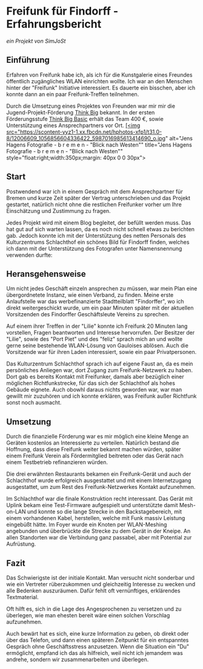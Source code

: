 # Freifunk für Findorff - Erfahrungsbericht
*ein Projekt von SimJoSt*

## Einführung
Erfahren von Freifunk habe ich, als ich für die Kunstgalerie eines Freundes öffentlich zugängliches WLAN einrichten wollte. Ich war an den Menschen hinter der "Freifunk" Initiative interessiert. Es dauerte ein bisschen, aber ich konnte dann an ein paar Freifunk-Treffen teilnehmen.

Durch die Umsetzung eines Projektes von Freunden war mir mir die Jugend-Projekt-Förderung [Think Big](https://www.think-big.org/) bekannt. In der ersten Förderungsstufe [Think Big Basic](https://www.think-big.org/) erhält das Team 400 €, sowie Unterstützung eines Ansprechpartners vor Ort.
<a href="https://www.facebook.com/Jens.Hagens.Fotografie/photos/pb.544430208912400.-2207520000.1448807017./1056856604336422/?type=3&theater">[<img src="https://scontent-yyz1-1.xx.fbcdn.net/hphotos-xfp1/t31.0-8/12006609_1056856604336422_5987016985613414690_o.jpg" alt="Jens Hagens Fotografie - b r e m e n - "Blick nach Westen"" title="Jens Hagens Fotografie - b r e m e n - "Blick nach Westen"" style="float:right;width:350px;margin: 40px 0 0 30px"></a>
## Start
Postwendend war ich in einem Gespräch mit dem Ansprechpartner für Bremen und kurze Zeit später der Vertrag unterschrieben und das Projekt gestartet, natürlich nicht ohne die restlichen Freifunker vorher um Ihre Einschätzung und Zustimmung zu fragen.

Jedes Projekt wird mit einem Blog begleitet, der befüllt werden muss. Das hat gut auf sich warten lassen, da es noch nicht schnell etwas zu berichten gab. Jedoch konnte ich mit der Unterstützung des netten Personals des Kulturzentrums Schlachthof ein schönes Bild für Findorff finden, welches ich dann mit der Unterstützung des Fotografen unter Namensnennung verwenden durfte:


## Heransgehensweise
Um nicht jedes Geschäft einzeln ansprechen zu müssen, war mein Plan eine übergordnetete Instanz, wie einen Verband, zu finden. Meine erste Anlaufstelle war das werbefinanzierte Stadtteilblatt "Findorffer", wo ich direkt weitergeschickt wurde, um ein paar Minuten später mit der aktuellen Vorsitzenden des Findorffer Geschäftsleute Vereins zu sprechen.

Auf einem ihrer Treffen in der "Lilie" konnte ich Freifunk 20 Minuten lang vorstellen, Fragen beantworten und Interesse hervorrufen. Der Besitzer der "Lilie", sowie des "Port Piet" und des "feliz" sprach mich an und wollte gerne seine bestehende WLAN-Lösung von Gauloises ablösen. Auch die Vorsitzende war für ihren Laden interessiert, sowie ein paar Privatpersonen.

Das Kulturzentrum Schlachthof sprach ich auf eigene Faust an, da es mein persönliches Anliegen war, dort Zugang zum Freifunk-Netzwerk zu haben. Dort gab es bereits Kontakt mit Freifunker, damals aber bezüglich einer möglichen Richtfunkstrecke, für das sich der Schlachthof als hohes Gebäude eignete. Auch obowhl daraus nichts geworden war, war man gewillt mir zuzuhören und ich konnte erklären, was Freifunk außer Richtfunk sonst noch ausmacht.

## Umsetzung
Durch die finanzielle Förderung war es mir möglich eine kleine Menge an Geräten kostenlos an Interessierte zu verteilen. Natürlich bestand die Hoffnung, dass diese Freifunk weiter bekannt machen würden, später einem Freifunk Verein als Fördermitglied beitreten oder das Gerät nach einem Testbetrieb refinanzieren würden.

Die drei erwähnten Restaurants bekamen ein Freifunk-Gerät und auch der Schlachthof wurde erfolgreich ausgestattet und mit einem Internetzugang ausgestattet, um zum Rest des Freifunk-Netzwerkes Kontakt aufzunehmen.

Im Schlachthof war die finale Konstruktion recht interessant. Das Gerät mit Uplink bekam eine Test-Firmware aufgespielt und unterstützte damit Mesh-on-LAN und konnte so die lange Strecke in den Backstagebereich, mit einem vorhandenen Kabel, herstellen, welche mit Funk massiv Leistung eingebüßt hätte. Im Foyer wurde ein Knoten per WLAN-Meshing angebunden und überbrückte die Strecke zu dem Gerät in der Kneipe. An allen Standorten war die Verbindung ganz passabel, aber mit Potential zur Aufrüstung.

## Fazit
Das Schwierigste ist der initiale Kontakt. Man versucht nicht sonderbar und wie ein Vertreter rüberzukommen und gleichzeitig Interesse zu wecken und alle Bedenken auszuräumen. Dafür fehlt oft vernünftiges, erklärendes Textmaterial.

Oft hilft es, sich in die Lage des Angesprochenen zu versetzen und zu überlegen, wie man ehesten bereit wäre einen solchen Vorschlag aufzunehmen.

Auch bewärt hat es sich, eine kurze Information zu geben, ob direkt oder über das Telefon, und dann einen späteren Zeitpunkt für ein entspanntes Gespräch ohne Geschäftsstress anzusetzen. Wenn die Situation ein "Du" ermöglicht, empfand ich das als hilfreich, weil nicht ich jemandem was andrehe, sondern wir zusammenarbeiten und überlegen.